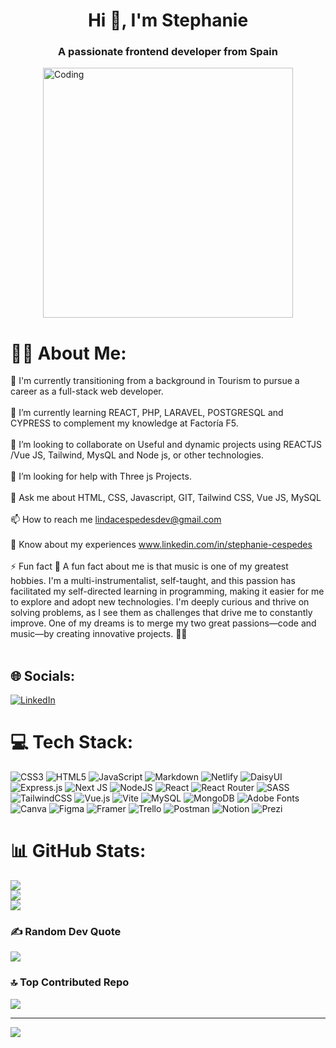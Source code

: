 <h1 align="center">Hi 👋, I'm Stephanie</h1>
<h3 align="center">A passionate frontend developer from Spain</h3>


<div style="display: flex; justify-content: center;">
  <img alt="Coding" width="400" src="https://miro.medium.com/v2/resize:fit:720/format:webp/0*yBvA5CnEX3Sd4aod.gif">
</div>


# 👩‍💻 About Me:
🔭 I'm currently transitioning from a background in Tourism to pursue a career as a full-stack web developer.<br><br>🌱 I’m currently learning REACT, PHP, LARAVEL, POSTGRESQL and CYPRESS to complement my knowledge at Factoría F5.<br><br>👯 I’m looking to collaborate on Useful and dynamic projects using REACTJS /Vue JS, Tailwind, MysQL and Node js, or other technologies.<br><br>🤝 I’m looking for help with Three js Projects.<br><br>💬 Ask me about HTML, CSS, Javascript, GIT, Tailwind CSS, Vue JS, MySQL<br><br>📫 How to reach me lindacespedesdev@gmail.com<br><br>📄 Know about my experiences www.linkedin.com/in/stephanie-cespedes<br><br>⚡ Fun fact 🎵 A fun fact about me is that music is one of my greatest hobbies. I'm a multi-instrumentalist, self-taught, and this passion has facilitated my self-directed learning in programming, making it easier for me to explore and adopt new technologies. I'm deeply curious and thrive on solving problems, as I see them as challenges that drive me to constantly improve. One of my dreams is to merge my two great passions—code and music—by creating innovative projects. 🚀🎶<br><br>


## 🌐 Socials:
[![LinkedIn](https://img.shields.io/badge/LinkedIn-%230077B5.svg?logo=linkedin&logoColor=white)](https://linkedin.com/in/www.linkedin.com/in/stephanie-cespedes) 

# 💻 Tech Stack:
![CSS3](https://img.shields.io/badge/css3-%231572B6.svg?style=for-the-badge&logo=css3&logoColor=white) ![HTML5](https://img.shields.io/badge/html5-%23E34F26.svg?style=for-the-badge&logo=html5&logoColor=white) ![JavaScript](https://img.shields.io/badge/javascript-%23323330.svg?style=for-the-badge&logo=javascript&logoColor=%23F7DF1E) ![Markdown](https://img.shields.io/badge/markdown-%23000000.svg?style=for-the-badge&logo=markdown&logoColor=white) ![Netlify](https://img.shields.io/badge/netlify-%23000000.svg?style=for-the-badge&logo=netlify&logoColor=#00C7B7) ![DaisyUI](https://img.shields.io/badge/daisyui-5A0EF8?style=for-the-badge&logo=daisyui&logoColor=white) ![Express.js](https://img.shields.io/badge/express.js-%23404d59.svg?style=for-the-badge&logo=express&logoColor=%2361DAFB) ![Next JS](https://img.shields.io/badge/Next-black?style=for-the-badge&logo=next.js&logoColor=white) ![NodeJS](https://img.shields.io/badge/node.js-6DA55F?style=for-the-badge&logo=node.js&logoColor=white) ![React](https://img.shields.io/badge/react-%2320232a.svg?style=for-the-badge&logo=react&logoColor=%2361DAFB) ![React Router](https://img.shields.io/badge/React_Router-CA4245?style=for-the-badge&logo=react-router&logoColor=white) ![SASS](https://img.shields.io/badge/SASS-hotpink.svg?style=for-the-badge&logo=SASS&logoColor=white) ![TailwindCSS](https://img.shields.io/badge/tailwindcss-%2338B2AC.svg?style=for-the-badge&logo=tailwind-css&logoColor=white) ![Vue.js](https://img.shields.io/badge/vue.js-%2335495e.svg?style=for-the-badge&logo=vuedotjs&logoColor=%234FC08D) ![Vite](https://img.shields.io/badge/vite-%23646CFF.svg?style=for-the-badge&logo=vite&logoColor=white) ![MySQL](https://img.shields.io/badge/mysql-%2300000f.svg?style=for-the-badge&logo=mysql&logoColor=white) ![MongoDB](https://img.shields.io/badge/MongoDB-%234ea94b.svg?style=for-the-badge&logo=mongodb&logoColor=white) ![Adobe Fonts](https://img.shields.io/badge/Adobe%20Fonts-000B1D.svg?style=for-the-badge&logo=Adobe%20Fonts&logoColor=white) ![Canva](https://img.shields.io/badge/Canva-%2300C4CC.svg?style=for-the-badge&logo=Canva&logoColor=white) ![Figma](https://img.shields.io/badge/figma-%23F24E1E.svg?style=for-the-badge&logo=figma&logoColor=white) ![Framer](https://img.shields.io/badge/Framer-black?style=for-the-badge&logo=framer&logoColor=blue) ![Trello](https://img.shields.io/badge/Trello-%23026AA7.svg?style=for-the-badge&logo=Trello&logoColor=white) ![Postman](https://img.shields.io/badge/Postman-FF6C37?style=for-the-badge&logo=postman&logoColor=white) ![Notion](https://img.shields.io/badge/Notion-%23000000.svg?style=for-the-badge&logo=notion&logoColor=white) ![Prezi](https://img.shields.io/badge/Prezi-%23000000.svg?style=for-the-badge&logo=Prezi&logoColor=white)
# 📊 GitHub Stats:
![](https://github-readme-stats.vercel.app/api?username=tephyxp&theme=dark&hide_border=false&include_all_commits=false&count_private=false)<br/>
![](https://github-readme-streak-stats.herokuapp.com/?user=tephyxp&theme=dark&hide_border=false)<br/>
![](https://github-readme-stats.vercel.app/api/top-langs/?username=tephyxp&theme=dark&hide_border=false&include_all_commits=false&count_private=false&layout=compact)

### ✍️ Random Dev Quote
![](https://quotes-github-readme.vercel.app/api?type=horizontal&theme=radical)

### 🔝 Top Contributed Repo
![](https://github-contributor-stats.vercel.app/api?username=tephyxp&limit=5&theme=dark&combine_all_yearly_contributions=true)

---
[![](https://visitcount.itsvg.in/api?id=tephyxp&icon=0&color=0)](https://visitcount.itsvg.in)

<!-- Proudly created with GPRM ( https://gprm.itsvg.in ) -->

